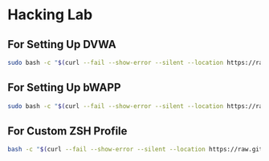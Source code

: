 # Hacking Lab

## For Setting Up DVWA

```bash
sudo bash -c "$(curl --fail --show-error --silent --location https://raw.githubusercontent.com/IamCarron/DVWA-Script/main/Install-DVWA.sh)"
 ```

## For Setting Up bWAPP

```bash
sudo bash -c "$(curl --fail --show-error --silent --location https://raw.githubusercontent.com/its-ashu-otf/Hacking-Lab/main/install-bWAPP.sh)"
 ```
## For Custom ZSH Profile

```bash
bash -c "$(curl --fail --show-error --silent --location https://raw.githubusercontent.com/its-ashu-otf/myZSH/main/setup.sh)"
 ```


